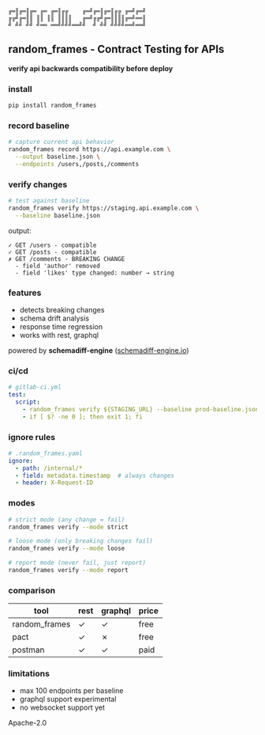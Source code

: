 ```
╔═║╔═║╔═ ╔═ ╔═║╔╔    ╔═╝╔═║╔═║╔╔ ╔═╝╔═╝
╔╔╝╔═║║ ║║ ║║ ║║║║   ╔═╝╔╔╝╔═║║║║╔═╝══║
╝ ╝╝ ╝╝ ╝══ ══╝╝╝╝══╝╝  ╝ ╝╝ ╝╝╝╝══╝══╝

```

## random_frames - Contract Testing for APIs

**verify api backwards compatibility before deploy**

### install

```bash
pip install random_frames
```

### record baseline

```bash
# capture current api behavior
random_frames record https://api.example.com \
  --output baseline.json \
  --endpoints /users,/posts,/comments
```

### verify changes

```bash
# test against baseline
random_frames verify https://staging.api.example.com \
  --baseline baseline.json
```

output:

```
✓ GET /users - compatible
✓ GET /posts - compatible
✗ GET /comments - BREAKING CHANGE
  - field 'author' removed
  - field 'likes' type changed: number → string
```

### features

- detects breaking changes
- schema drift analysis
- response time regression
- works with rest, graphql

powered by **schemadiff-engine** ([schemadiff-engine.io](https://schemadiff-engine.io))

### ci/cd

```yaml
# gitlab-ci.yml
test:
  script:
    - random_frames verify ${STAGING_URL} --baseline prod-baseline.json
    - if [ $? -ne 0 ]; then exit 1; fi
```

### ignore rules

```yaml
# .random_frames.yaml
ignore:
  - path: /internal/*
  - field: metadata.timestamp  # always changes
  - header: X-Request-ID
```

### modes

```bash
# strict mode (any change = fail)
random_frames verify --mode strict

# loose mode (only breaking changes fail)
random_frames verify --mode loose

# report mode (never fail, just report)
random_frames verify --mode report
```

### comparison

| tool | rest | graphql | price |
|------|------|---------|-------|
| random_frames | ✓ | ✓ | free |
| pact | ✓ | ✗ | free |
| postman | ✓ | ✓ | paid |

### limitations

- max 100 endpoints per baseline
- graphql support experimental
- no websocket support yet

Apache-2.0
